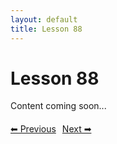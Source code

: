 ```yaml
---
layout: default
title: Lesson 88
---
```


# Lesson 88

Content coming soon...

<div style="margin-top: 20px;">
<a href="/docs/Intermediate/Lessons/lesson_87.md" style="margin-right: 10px;">⬅ Previous</a><a href="/docs/Intermediate/Lessons/lesson_89.md">Next ➡</a>
</div>
